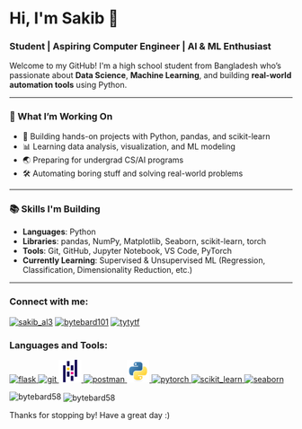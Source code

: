# Hi, I'm Sakib 👋  
### Student | Aspiring Computer Engineer | AI & ML Enthusiast  

Welcome to my GitHub! I'm a high school student from Bangladesh who’s passionate about **Data Science**, **Machine Learning**, and building **real-world automation tools** using Python.   

---

### 🚀 What I’m Working On
- 🔨 Building hands-on projects with Python, pandas, and scikit-learn  
- 📊 Learning data analysis, visualization, and ML modeling  
- 🌏 Preparing for undergrad CS/AI programs  
- 🛠️ Automating boring stuff and solving real-world problems  

---

### 📚 Skills I'm Building
- **Languages**: Python 
- **Libraries**: pandas, NumPy, Matplotlib, Seaborn, scikit-learn, torch  
- **Tools**: Git, GitHub, Jupyter Notebook, VS Code, PyTorch  
- **Currently Learning**: Supervised & Unsupervised ML (Regression, Classification, Dimensionality Reduction, etc.)

---

<h3 align="left">Connect with me:</h3>
<p align="left">
<a href="https://twitter.com/sakib_al3" target="blank"><img align="center" src="https://raw.githubusercontent.com/rahuldkjain/github-profile-readme-generator/master/src/images/icons/Social/twitter.svg" alt="sakib_al3" height="30" width="40" /></a>
<a href="https://kaggle.com/bytebard101" target="blank"><img align="center" src="https://raw.githubusercontent.com/rahuldkjain/github-profile-readme-generator/master/src/images/icons/Social/kaggle.svg" alt="bytebard101" height="30" width="40" /></a>
<a href="https://instagram.com/tytytf" target="blank"><img align="center" src="https://raw.githubusercontent.com/rahuldkjain/github-profile-readme-generator/master/src/images/icons/Social/instagram.svg" alt="tytytf" height="30" width="40" /></a>
</p>

<h3 align="left">Languages and Tools:</h3>
<p align="left"> <a href="https://flask.palletsprojects.com/" target="_blank" rel="noreferrer"> <img src="https://flask.palletsprojects.com/en/stable/_images/flask-name.svg" alt="flask" width="40" height="40"/> </a> <a href="https://git-scm.com/" target="_blank" rel="noreferrer"> <img src="https://www.vectorlogo.zone/logos/git-scm/git-scm-icon.svg" alt="git" width="40" height="40"/> </a> <a href="https://pandas.pydata.org/" target="_blank" rel="noreferrer"> <img src="https://raw.githubusercontent.com/devicons/devicon/2ae2a900d2f041da66e950e4d48052658d850630/icons/pandas/pandas-original.svg" alt="pandas" width="40" height="40"/> </a> <a href="https://postman.com" target="_blank" rel="noreferrer"> <img src="https://www.vectorlogo.zone/logos/getpostman/getpostman-icon.svg" alt="postman" width="40" height="40"/> </a> <a href="https://www.python.org" target="_blank" rel="noreferrer"> <img src="https://raw.githubusercontent.com/devicons/devicon/master/icons/python/python-original.svg" alt="python" width="40" height="40"/> </a> <a href="https://pytorch.org/" target="_blank" rel="noreferrer"> <img src="https://www.vectorlogo.zone/logos/pytorch/pytorch-icon.svg" alt="pytorch" width="40" height="40"/> </a> <a href="https://scikit-learn.org/" target="_blank" rel="noreferrer"> <img src="https://upload.wikimedia.org/wikipedia/commons/0/05/Scikit_learn_logo_small.svg" alt="scikit_learn" width="40" height="40"/> </a> <a href="https://seaborn.pydata.org/" target="_blank" rel="noreferrer"> <img src="https://seaborn.pydata.org/_images/logo-mark-lightbg.svg" alt="seaborn" width="40" height="40"/> </a> </p>

<p><img align="left" src="https://github-readme-stats.vercel.app/api/top-langs?username=bytebard58&show_icons=true&locale=en&layout=compact" alt="bytebard58" /></p>

<p>&nbsp;<img align="center" src="https://github-readme-stats.vercel.app/api?username=bytebard58&show_icons=true&locale=en" alt="bytebard58" /></p>


Thanks for stopping by! Have a great day :)

<!---
ByteBard58/ByteBard58 is a ✨ special ✨ repository because its `README.md` (this file) appears on your GitHub profile.
You can click the Preview link to take a look at your changes.
--->
